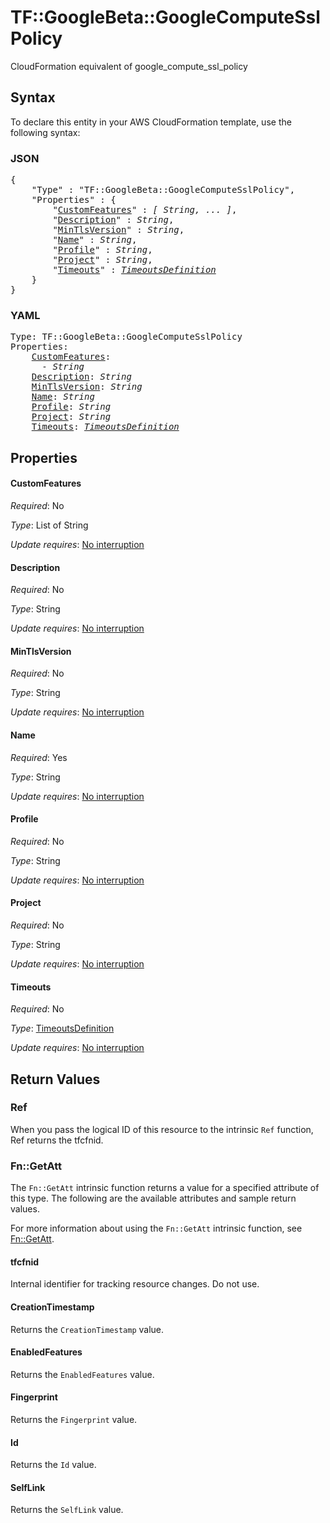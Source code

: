 # TF::GoogleBeta::GoogleComputeSslPolicy

CloudFormation equivalent of google_compute_ssl_policy

## Syntax

To declare this entity in your AWS CloudFormation template, use the following syntax:

### JSON

<pre>
{
    "Type" : "TF::GoogleBeta::GoogleComputeSslPolicy",
    "Properties" : {
        "<a href="#customfeatures" title="CustomFeatures">CustomFeatures</a>" : <i>[ String, ... ]</i>,
        "<a href="#description" title="Description">Description</a>" : <i>String</i>,
        "<a href="#mintlsversion" title="MinTlsVersion">MinTlsVersion</a>" : <i>String</i>,
        "<a href="#name" title="Name">Name</a>" : <i>String</i>,
        "<a href="#profile" title="Profile">Profile</a>" : <i>String</i>,
        "<a href="#project" title="Project">Project</a>" : <i>String</i>,
        "<a href="#timeouts" title="Timeouts">Timeouts</a>" : <i><a href="timeoutsdefinition.md">TimeoutsDefinition</a></i>
    }
}
</pre>

### YAML

<pre>
Type: TF::GoogleBeta::GoogleComputeSslPolicy
Properties:
    <a href="#customfeatures" title="CustomFeatures">CustomFeatures</a>: <i>
      - String</i>
    <a href="#description" title="Description">Description</a>: <i>String</i>
    <a href="#mintlsversion" title="MinTlsVersion">MinTlsVersion</a>: <i>String</i>
    <a href="#name" title="Name">Name</a>: <i>String</i>
    <a href="#profile" title="Profile">Profile</a>: <i>String</i>
    <a href="#project" title="Project">Project</a>: <i>String</i>
    <a href="#timeouts" title="Timeouts">Timeouts</a>: <i><a href="timeoutsdefinition.md">TimeoutsDefinition</a></i>
</pre>

## Properties

#### CustomFeatures

_Required_: No

_Type_: List of String

_Update requires_: [No interruption](https://docs.aws.amazon.com/AWSCloudFormation/latest/UserGuide/using-cfn-updating-stacks-update-behaviors.html#update-no-interrupt)

#### Description

_Required_: No

_Type_: String

_Update requires_: [No interruption](https://docs.aws.amazon.com/AWSCloudFormation/latest/UserGuide/using-cfn-updating-stacks-update-behaviors.html#update-no-interrupt)

#### MinTlsVersion

_Required_: No

_Type_: String

_Update requires_: [No interruption](https://docs.aws.amazon.com/AWSCloudFormation/latest/UserGuide/using-cfn-updating-stacks-update-behaviors.html#update-no-interrupt)

#### Name

_Required_: Yes

_Type_: String

_Update requires_: [No interruption](https://docs.aws.amazon.com/AWSCloudFormation/latest/UserGuide/using-cfn-updating-stacks-update-behaviors.html#update-no-interrupt)

#### Profile

_Required_: No

_Type_: String

_Update requires_: [No interruption](https://docs.aws.amazon.com/AWSCloudFormation/latest/UserGuide/using-cfn-updating-stacks-update-behaviors.html#update-no-interrupt)

#### Project

_Required_: No

_Type_: String

_Update requires_: [No interruption](https://docs.aws.amazon.com/AWSCloudFormation/latest/UserGuide/using-cfn-updating-stacks-update-behaviors.html#update-no-interrupt)

#### Timeouts

_Required_: No

_Type_: <a href="timeoutsdefinition.md">TimeoutsDefinition</a>

_Update requires_: [No interruption](https://docs.aws.amazon.com/AWSCloudFormation/latest/UserGuide/using-cfn-updating-stacks-update-behaviors.html#update-no-interrupt)

## Return Values

### Ref

When you pass the logical ID of this resource to the intrinsic `Ref` function, Ref returns the tfcfnid.

### Fn::GetAtt

The `Fn::GetAtt` intrinsic function returns a value for a specified attribute of this type. The following are the available attributes and sample return values.

For more information about using the `Fn::GetAtt` intrinsic function, see [Fn::GetAtt](https://docs.aws.amazon.com/AWSCloudFormation/latest/UserGuide/intrinsic-function-reference-getatt.html).

#### tfcfnid

Internal identifier for tracking resource changes. Do not use.

#### CreationTimestamp

Returns the <code>CreationTimestamp</code> value.

#### EnabledFeatures

Returns the <code>EnabledFeatures</code> value.

#### Fingerprint

Returns the <code>Fingerprint</code> value.

#### Id

Returns the <code>Id</code> value.

#### SelfLink

Returns the <code>SelfLink</code> value.

